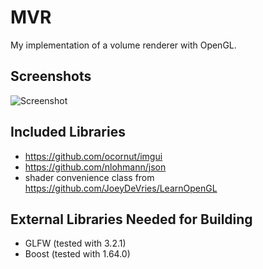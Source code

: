 # MVR
My implementation of a volume renderer with OpenGL.

## Screenshots
![Screenshot](https://github.com/SteScheller/my_volume_renderer/blob/master/screenshots/jet_t76.png)

## Included Libraries
- https://github.com/ocornut/imgui
- https://github.com/nlohmann/json
- shader convenience class from https://github.com/JoeyDeVries/LearnOpenGL

## External Libraries Needed for Building

- GLFW (tested  with 3.2.1)
- Boost (tested with 1.64.0)
